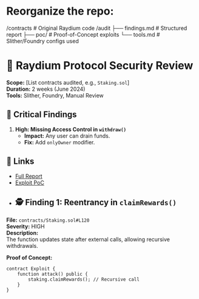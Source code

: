 # Reorganize the repo:
/contracts     # Original Raydium code
/audit
  ├── findings.md   # Structured report
  ├── poc/         # Proof-of-Concept exploits
  └── tools.md     # Slither/Foundry configs used
  # 🔎 Raydium Protocol Security Review  
**Scope:** [List contracts audited, e.g., `Staking.sol`]  
**Duration:** 2 weeks (June 2024)  
**Tools:** Slither, Foundry, Manual Review  

## 🚨 Critical Findings  
1. **High: Missing Access Control in `withdraw()`**  
   - **Impact:** Any user can drain funds.  
   - **Fix:** Add `onlyOwner` modifier.  

## 🔗 Links  
- [Full Report](audit/findings.md)  
- [Exploit PoC](audit/poc/reentrancy.sol)
- ## 🕵️ Finding 1: Reentrancy in `claimRewards()`  
**File:** `contracts/Staking.sol#L120`  
**Severity:** HIGH  
**Description:**  
The function updates state after external calls, allowing recursive withdrawals.  

**Proof of Concept:**  
```solidity
contract Exploit {
    function attack() public {
        staking.claimRewards(); // Recursive call
    }
}
